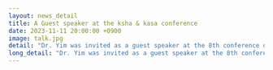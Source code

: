 ```yaml
---
layout: news_detail
title: A Guest speaker at the ksha & kasa conference
date: 2023-11-11 20:00:00 +0900
image: talk.jpg
detail: "Dr. Yim was invited as a guest speaker at the 8th conference of the korean speech-language & hearing association and the Korean academy of speech-language pathology and audiology. The title of the talk was 'a focused attention to pragmatic skills in children-thanks to covid'."
long_detail: "Dr. Yim was invited as a guest speaker at the 8th conference of the korean speech-language & hearing association and the Korean academy of speech-language pathology and audiology."
---
```


